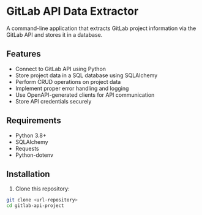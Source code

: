 # GitLab API Data Extractor

A command-line application that extracts GitLab project information via the GitLab API and stores it in a database.

## Features

- Connect to GitLab API using Python
- Store project data in a SQL database using SQLAlchemy
- Perform CRUD operations on project data
- Implement proper error handling and logging
- Use OpenAPI-generated clients for API communication
- Store API credentials securely

## Requirements

- Python 3.8+
- SQLAlchemy
- Requests
- Python-dotenv

## Installation

1. Clone this repository:
```bash
git clone <url-repository>
cd gitlab-api-project